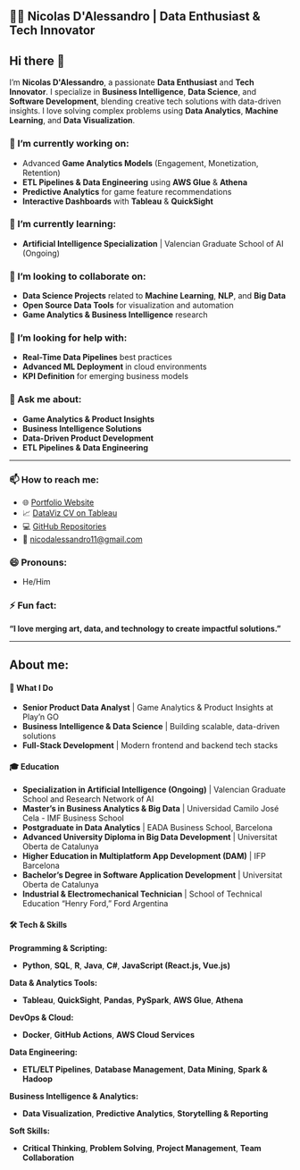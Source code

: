 ## 👨‍💻 Nicolas D'Alessandro | Data Enthusiast & Tech Innovator  

## Hi there 👋  

I’m **Nicolas D'Alessandro**, a passionate **Data Enthusiast** and **Tech Innovator**. I specialize in **Business Intelligence**, **Data Science**, and **Software Development**, blending creative tech solutions with data-driven insights. I love solving complex problems using **Data Analytics**, **Machine Learning**, and **Data Visualization**.

### 🔭 I’m currently working on:  

- Advanced **Game Analytics Models** (Engagement, Monetization, Retention)  
- **ETL Pipelines & Data Engineering** using **AWS Glue** & **Athena**  
- **Predictive Analytics** for game feature recommendations  
- **Interactive Dashboards** with **Tableau** & **QuickSight**  

### 🌱 I’m currently learning:  

- **Artificial Intelligence Specialization** | Valencian Graduate School of AI (Ongoing)


### 👯 I’m looking to collaborate on:  

- **Data Science Projects** related to **Machine Learning**, **NLP**, and **Big Data**  
- **Open Source Data Tools** for visualization and automation  
- **Game Analytics & Business Intelligence** research  

### 🤔 I’m looking for help with:  

- **Real-Time Data Pipelines** best practices  
- **Advanced ML Deployment** in cloud environments  
- **KPI Definition** for emerging business models  

### 💬 Ask me about:  

- **Game Analytics & Product Insights**  
- **Business Intelligence Solutions**  
- **Data-Driven Product Development**  
- **ETL Pipelines & Data Engineering**  

---

### 📫 How to reach me:  

- 🌐 [Portfolio Website](https://nicodalessandro11.github.io)  
- 📈 [DataViz CV on Tableau](https://public.tableau.com/views/CurriculumVitae_15892113026430/CV)  
- 💻 [GitHub Repositories](https://github.com/nicodalessandro11)  
- 📧 nicodalessandro11@gmail.com  

### 😄 Pronouns:  

- He/Him  


### ⚡ Fun fact:  

**“I love merging art, data, and technology to create impactful solutions.”**  

---

## About me:

#### 🚀 What I Do  

- **Senior Product Data Analyst** | Game Analytics & Product Insights at Play’n GO  
- **Business Intelligence & Data Science** | Building scalable, data-driven solutions  
- **Full-Stack Development** | Modern frontend and backend tech stacks  

#### 🎓 Education  

- **Specialization in Artificial Intelligence (Ongoing)** | Valencian Graduate School and Research Network of AI  
- **Master’s in Business Analytics & Big Data** | Universidad Camilo José Cela - IMF Business School  
- **Postgraduate in Data Analytics** | EADA Business School, Barcelona  
- **Advanced University Diploma in Big Data Development** | Universitat Oberta de Catalunya  
- **Higher Education in Multiplatform App Development (DAM)** | IFP Barcelona  
- **Bachelor’s Degree in Software Application Development** | Universitat Oberta de Catalunya  
- **Industrial & Electromechanical Technician** | School of Technical Education “Henry Ford,” Ford Argentina

#### 🛠️ Tech & Skills  

**Programming & Scripting:**  
- **Python**,  **SQL**, **R**, **Java**, **C#**, **JavaScript (React.js, Vue.js)**

**Data & Analytics Tools:**  
- **Tableau**, **QuickSight**, **Pandas**, **PySpark**, **AWS Glue**, **Athena**  

**DevOps & Cloud:**  
- **Docker**, **GitHub Actions**, **AWS Cloud Services**  

**Data Engineering:**  
- **ETL/ELT Pipelines**, **Database Management**, **Data Mining**, **Spark & Hadoop**  

**Business Intelligence & Analytics:**  
- **Data Visualization**, **Predictive Analytics**, **Storytelling & Reporting**  

**Soft Skills:**  
- **Critical Thinking**, **Problem Solving**, **Project Management**, **Team Collaboration**  




